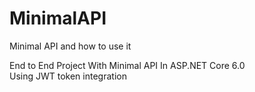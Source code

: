 # MinimalAPI
Minimal API and how to use it  
  
  End to End Project With Minimal API In ASP.NET Core 6.0  
  Using JWT token integration
